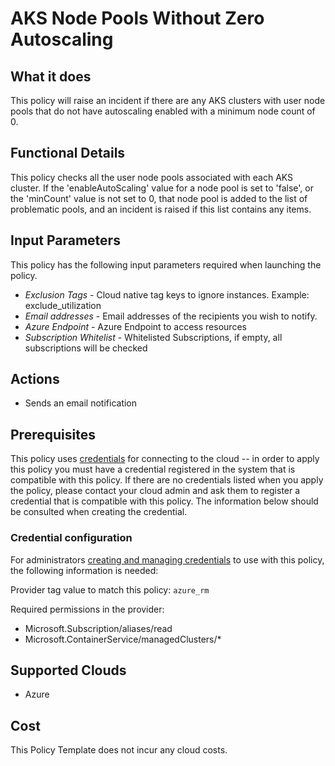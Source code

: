 # AKS Node Pools Without Zero Autoscaling

## What it does

This policy will raise an incident if there are any AKS clusters with user node pools that do not have autoscaling enabled with a minimum node count of 0.

## Functional Details

This policy checks all the user node pools associated with each AKS cluster. If the 'enableAutoScaling' value for a node pool is set to 'false', or the 'minCount' value is not set to 0, that node pool is added to the list of problematic pools, and an incident is raised if this list contains any items.

## Input Parameters

This policy has the following input parameters required when launching the policy.

- *Exclusion Tags* - Cloud native tag keys to ignore instances. Example: exclude_utilization
- *Email addresses* - Email addresses of the recipients you wish to notify.
- *Azure Endpoint* - Azure Endpoint to access resources
- *Subscription Whitelist* - Whitelisted Subscriptions, if empty, all subscriptions will be checked

## Actions

- Sends an email notification

## Prerequisites

This policy uses [credentials](https://docs.rightscale.com/policies/users/guides/credential_management.html) for connecting to the cloud -- in order to apply this policy you must have a credential registered in the system that is compatible with this policy. If there are no credentials listed when you apply the policy, please contact your cloud admin and ask them to register a credential that is compatible with this policy. The information below should be consulted when creating the credential.

### Credential configuration

For administrators [creating and managing credentials](https://docs.rightscale.com/policies/users/guides/credential_management.html) to use with this policy, the following information is needed:

Provider tag value to match this policy: `azure_rm`

Required permissions in the provider:

- Microsoft.Subscription/aliases/read
- Microsoft.ContainerService/managedClusters/*

## Supported Clouds

- Azure

## Cost

This Policy Template does not incur any cloud costs.
